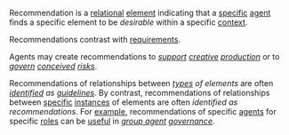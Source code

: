 Recommendation is a [relational](https://github.com/gcassel/Modular-Organization-Terminology/blob/master/terms/relationship.md) [element](https://github.com/gcassel/Modular-Organization-Terminology/blob/master/terms/element.md) indicating that a [specific](https://github.com/gcassel/Modular-Organization-Terminology/blob/master/terms/specific.md) [agent](https://github.com/gcassel/Modular-Organization-Terminology/blob/master/terms/agent.md) finds a specific element to be *desirable* within a specific [context](https://github.com/gcassel/Modular-Organization-Terminology/blob/master/terms/context.md).

Recommendations contrast with [requirements](https://github.com/gcassel/Modular-Organization-Terminology/blob/master/terms/require.md).

Agents may create recommendations to *[support](https://github.com/gcassel/Modular-Organization-Terminology/blob/master/terms/support.md) [creative](https://github.com/gcassel/Modular-Organization-Terminology/blob/master/terms/creation.md) [production](https://github.com/gcassel/Modular-Organization-Terminology/blob/master/terms/production.md)* or to *[govern](https://github.com/gcassel/Modular-Organization-Terminology/blob/master/terms/governance.md) [conceived](https://github.com/gcassel/Modular-Organization-Terminology/blob/master/terms/concept.md) [risks](https://github.com/gcassel/Modular-Organization-Terminology/blob/master/terms/risk.md)*.  

Recommendations of relationships between *[types](https://github.com/gcassel/Modular-Organization-Terminology/blob/master/terms/type.md) of elements* are often *[identified](https://github.com/gcassel/Modular-Organization-Terminology/blob/master/terms/identify.md) as [guidelines](https://github.com/gcassel/Modular-Organization-Terminology/blob/master/terms/guideline.md)*.  By contrast, recommendations of relationships between [specific](https://github.com/gcassel/Modular-Organization-Terminology/blob/master/terms/specific) [instances](https://github.com/gcassel/Modular-Organization-Terminology/blob/master/terms/instance.md) of elements are often *identified as recommendations*.   For [example](https://github.com/gcassel/Modular-Organization-Terminology/blob/master/terms/example.md), recommendations of specific [agents](https://github.com/gcassel/Modular-Organization-Terminology/blob/master/terms/agent.md) for specific [roles](https://github.com/gcassel/Modular-Organization-Terminology/blob/master/terms/role.md) can be [useful](https://github.com/gcassel/Modular-Organization-Terminology/blob/master/terms/use.md) in *[group agent](https://github.com/gcassel/Modular-Organization-Terminology/blob/master/compound-terms/group-agent.md) [governance](https://github.com/gcassel/Modular-Organization-Terminology/blob/master/terms/governance.md)*.

